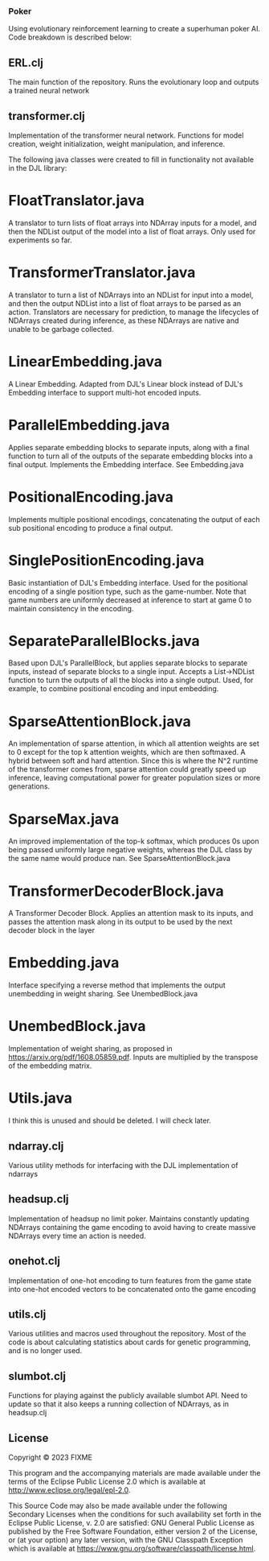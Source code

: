 ### Poker

Using evolutionary reinforcement learning to create a superhuman poker AI. Code breakdown is described below:

## ERL.clj

The main function of the repository. Runs the evolutionary loop and outputs a trained neural network

## transformer.clj

Implementation of the transformer neural network. Functions for model creation, weight initialization, weight manipulation, and inference.

The following java classes were created to fill in functionality not available in the DJL library:


# FloatTranslator.java
A translator to turn lists of float arrays into NDArray inputs for a model, and then the NDList output of the model into a list of float arrays. Only used for experiments so far.

# TransformerTranslator.java
A translator to turn a list of NDArrays into an NDList for input into a model, and then the output NDList into a list of float arrays to be parsed as an action. Translators are necessary for prediction, to manage the lifecycles of NDArrays created during inference, as these NDArrays are native and unable to be garbage collected.

# LinearEmbedding.java
A Linear Embedding. Adapted from DJL's Linear block instead of DJL's Embedding interface to support multi-hot encoded inputs.

# ParallelEmbedding.java
Applies separate embedding blocks to separate inputs, along with a final function to turn all of the outputs of the separate embedding blocks into a final output. Implements the Embedding interface. See Embedding.java

# PositionalEncoding.java
Implements multiple positional encodings, concatenating the output of each sub positional encoding to produce a final output.

# SinglePositionEncoding.java
Basic instantiation of DJL's Embedding interface. Used for the positional encoding of a single position type, such as the game-number. Note that game numbers are uniformly decreased at inference to start at game 0 to maintain consistency in the encoding.

# SeparateParallelBlocks.java
Based upon DJL's ParallelBlock, but applies separate blocks to separate inputs, instead of separate blocks to a single input. Accepts a List<NDList>->NDList function to turn the outputs of all the blocks into a single output. Used, for example, to combine positional encoding and input embedding.

# SparseAttentionBlock.java
An implementation of sparse attention, in which all attention weights are set to 0 except for the top k attention weights, which are then softmaxed. A hybrid between soft and hard attention. Since this is where the N^2 runtime of the transformer comes from, sparse attention could greatly speed up inference, leaving computational power for greater population sizes or more generations.
# SparseMax.java
An improved implementation of the top-k softmax, which produces 0s upon being passed uniformly large negative weights, whereas the DJL class by the same name would produce nan. See SparseAttentionBlock.java
# TransformerDecoderBlock.java
A Transformer Decoder Block. Applies an attention mask to its inputs, and passes the attention mask along in its output to be used by the next decoder block in the layer
# Embedding.java
Interface specifying a reverse method that implements the output unembedding in weight sharing. See UnembedBlock.java
# UnembedBlock.java
Implementation of weight sharing, as proposed in https://arxiv.org/pdf/1608.05859.pdf. Inputs are multiplied by the transpose of the embedding matrix. 
# Utils.java
I think this is unused and should be deleted. I will check later.

## ndarray.clj

Various utility methods for interfacing with the DJL implementation of ndarrays

## headsup.clj

Implementation of headsup no limit poker. Maintains constantly updating NDArrays containing the game encoding to avoid having to create massive NDArrays every time an action is needed.

## onehot.clj

Implementation of one-hot encoding to turn features from the game state into one-hot encoded vectors to be concatenated onto the game encoding

## utils.clj

Various utilities and macros used throughout the repository. Most of the code is about calculating statistics about cards for genetic programming, and is no longer used.

## slumbot.clj

Functions for playing against the publicly available slumbot API. Need to update so that it also keeps a running collection of NDArrays, as in headsup.clj


## License

Copyright © 2023 FIXME

This program and the accompanying materials are made available under the
terms of the Eclipse Public License 2.0 which is available at
http://www.eclipse.org/legal/epl-2.0.

This Source Code may also be made available under the following Secondary
Licenses when the conditions for such availability set forth in the Eclipse
Public License, v. 2.0 are satisfied: GNU General Public License as published by
the Free Software Foundation, either version 2 of the License, or (at your
option) any later version, with the GNU Classpath Exception which is available
at https://www.gnu.org/software/classpath/license.html.
